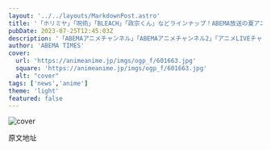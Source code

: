 ```yaml
---
layout: '../../layouts/MarkdownPost.astro'
title: '「ホリミヤ」「呪術」「BLEACH」「政宗くん」などラインナップ！ABEMA放送の夏アニメ44作品が発表'
pubDate: 2023-07-25T12:45:03Z
description: '「ABEMAアニメチャンネル」「ABEMAアニメチャンネル2」「アニメLIVEチャンネル2」で2023年7月から放送中の、新作夏アニメ全ラインナップがABEMAから発表された。【放送】『呪術廻戦』第2期 #28　ABEMAでは、7月ク…'
author: 'ABEMA TIMES'
cover:
  url: 'https://animeanime.jp/imgs/ogp_f/601663.jpg'
  square: 'https://animeanime.jp/imgs/ogp_f/601663.jpg'
  alt: "cover"
tags: ['news','anime']
theme: 'light'
featured: false
---
```


![cover](https://animeanime.jp/imgs/ogp_f/601663.jpg)

<div class="figure figure-center --abematv"><img alt="" class="figure__img
undefined

>[原文地址](https://animeanime.jp/article/2023/07/25/78811.html)  
